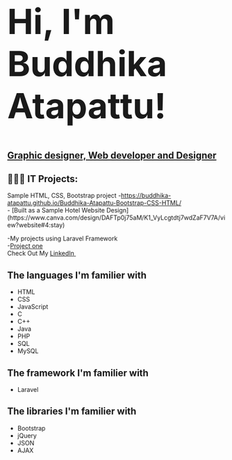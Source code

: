 <h1 style="font-size:5rem">Hi, I'm Buddhika Atapattu!</h1>
<h2><a href="https://github.com/Buddhika-Atapattu" >Graphic designer, Web developer and Designer</a></h2>

<h2>👨🏽‍💻 IT Projects:</h2>
  Sample HTML, CSS, Bootstrap project
  -<a href="https://buddhika-atapattu.github.io/Buddhika-Atapattu-Bootstrap-CSS-HTML/">https://buddhika-atapattu.github.io/Buddhika-Atapattu-Bootstrap-CSS-HTML/</a><br>
  - [Built as a Sample Hotel Website Design](https://www.canva.com/design/DAFTp0j75aM/K1_VyLcgtdtj7wdZaF7V7A/view?website#4:stay)<br>
  
  -My projects using Laravel Framework<br>
  -<a href="https://github.com/Buddhika-Atapattu/Buddhika-Atapattu-Laravel-Progect-One">Project one</a><br>
Check Out My <a href="https://www.linkedin.com/in/buddhika-atapattu-ba3705b5/">LinkedIn </a><br>

<h2>The languages I'm familier with</h2>
<ul>
  <li>HTML</li>
  <li>CSS</li>
  <li>JavaScript</li>
  <li>C</li>
  <li>C++</li>
  <li>Java</li>
  <li>PHP</li>
  <li>SQL</li>
  <li>MySQL</li>
</ul>

<h2>The framework I'm familier with</h2>
<ul>
  <li>Laravel</li>
</ul>

<h2>The libraries I'm familier with</h2>
<ul>
  <li>Bootstrap</li>
  <li>jQuery</li>
  <li>JSON</li>
  <li>AJAX</li>
</ul>
